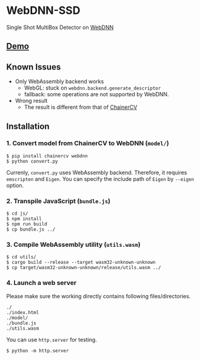 # WebDNN-SSD
Single Shot MultiBox Detector on [WebDNN](https://mil-tokyo.github.io/webdnn/)

## [Demo](https://hakuyume.github.io/webdnn-ssd/)

## Known Issues
- Only WebAssembly backend works
    - WebGL: stuck on `webdnn.backend.generate_descriptor`
    - fallback: some operations are not supported by WebDNN.
- Wrong result
    - The result is different from that of [ChainerCV](https://github.com/chainer/chainercv)

## Installation
### 1. Convert model from ChainerCV to WebDNN (`model/`)
```
$ pip install chainercv webdnn
$ python convert.py
```
Currenly, `convert.py` uses WebAssembly backend.
Therefore, it requires `emscripten` and `Eigen`.
You can specify the include path of `Eigen` by `--eigen` option.

### 2. Transpile JavaScript (`bundle.js`)
```
$ cd js/
$ npm install
$ npm run build
$ cp bundle.js ../
```

### 3. Compile WebAssembly utility (`utils.wasm`)
```
$ cd utils/
$ cargo build --release --target wasm32-unknown-unknown
$ cp target/wasm32-unknown-unknown/release/utils.wasm ../
```

### 4. Launch a web server
Please make sure the working directly contains following files/directories.
```
./
./index.html
./model/
./bundle.js
./utils.wasm
```

You can use `http.server` for testing.
```
$ python -m http.server
```
